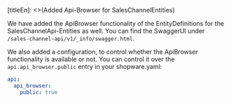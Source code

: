 [titleEn]: <>(Added Api-Browser for SalesChannelEntities)

We have added the ApiBrowser functionality of the EntityDefinitions for the SalesChannelApi-Entities as well.
You can find the SwaggerUI under `/sales-channel-api/v1/_info/swagger.html`.

We also added a configuration, to control whether the ApiBrowser functionality is available or not.
You can control it over the `api.api_browser.public` entry in your shopware.yaml:
```yaml
api:
  api_browser:
    public: true
```